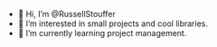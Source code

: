 - 👋 Hi, I’m @RussellStouffer
- 👀 I’m interested in small projects and cool libraries.
- 🌱 I’m currently learning project management.

<!---
RussellStouffer/RussellStouffer is a ✨ special ✨ repository because its `README.md` (this file) appears on your GitHub profile.
You can click the Preview link to take a look at your changes.
--->
